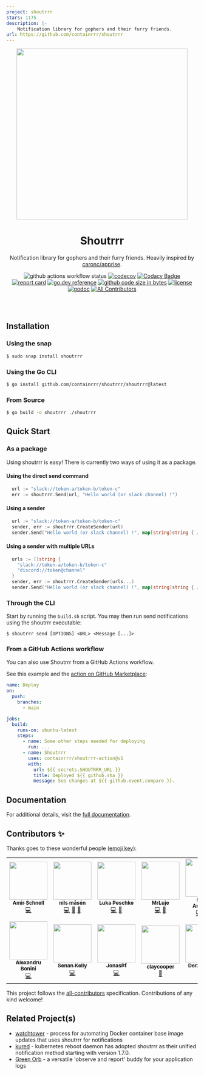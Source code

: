 ```yaml
---
project: shoutrrr
stars: 1175
description: |-
    Notification library for gophers and their furry friends.
url: https://github.com/containrrr/shoutrrr
---
```


<div align="center">

<a href="https://github.com/containrrr/shoutrrr">
    <img src="https://raw.githubusercontent.com/containrrr/shoutrrr/main/docs/shoutrrr-logotype.png" width="450" />
</a>

# Shoutrrr

Notification library for gophers and their furry friends.
Heavily inspired by <a href="https://github.com/caronc/apprise">caronc/apprise</a>.

![github actions workflow status](https://github.com/containrrr/shoutrrr/workflows/Main%20Workflow/badge.svg)
[![codecov](https://codecov.io/gh/containrrr/shoutrrr/branch/main/graph/badge.svg)](https://codecov.io/gh/containrrr/shoutrrr)
[![Codacy Badge](https://app.codacy.com/project/badge/Grade/47eed72de79448e2a6e297d770355544)](https://www.codacy.com/gh/containrrr/shoutrrr/dashboard?utm_source=github.com&amp;utm_medium=referral&amp;utm_content=containrrr/shoutrrr&amp;utm_campaign=Badge_Grade)
[![report card](https://goreportcard.com/badge/github.com/containrrr/shoutrrr)](https://goreportcard.com/badge/github.com/containrrr/shoutrrr)
[![go.dev reference](https://img.shields.io/badge/go.dev-reference-007d9c?logo=go&logoColor=white&style=flat-square)](https://pkg.go.dev/github.com/containrrr/shoutrrr)
[![github code size in bytes](https://img.shields.io/github/languages/code-size/containrrr/shoutrrr.svg?style=flat-square)](https://github.com/containrrr/shoutrrr)
[![license](https://img.shields.io/github/license/containrrr/shoutrrr.svg?style=flat-square)](https://github.com/containrrr/shoutrrr/blob/main/LICENSE)
[![godoc](https://godoc.org/github.com/containrrr/shoutrrr?status.svg)](https://godoc.org/github.com/containrrr/shoutrrr) <!-- ALL-CONTRIBUTORS-BADGE:START - Do not remove or modify this section -->
[![All Contributors](https://img.shields.io/badge/all_contributors-14-orange.svg?style=flat-square)](#contributors-)
<!-- ALL-CONTRIBUTORS-BADGE:END -->

</div>
<br/><br/>

## Installation

### Using the snap

```bash
$ sudo snap install shoutrrr
```

### Using the Go CLI

```bash
$ go install github.com/containrrr/shoutrrr/shoutrrr@latest
```

### From Source

```bash
$ go build -o shoutrrr ./shoutrrr
```

## Quick Start

### As a package

Using shoutrrr is easy! There is currently two ways of using it as a package.

#### Using the direct send command

```go
  url := "slack://token-a/token-b/token-c"
  err := shoutrrr.Send(url, "Hello world (or slack channel) !")

```

#### Using a sender

```go
  url := "slack://token-a/token-b/token-c"
  sender, err := shoutrrr.CreateSender(url)
  sender.Send("Hello world (or slack channel) !", map[string]string { /* ... */ })
```


#### Using a sender with multiple URLs
```go
  urls := []string {
    "slack://token-a/token-b/token-c"
    "discord://token@channel"
  }
  sender, err := shoutrrr.CreateSender(urls...)
  sender.Send("Hello world (or slack channel) !", map[string]string { /* ... */ })
```

### Through the CLI

Start by running the `build.sh` script.
You may then run send notifications using the shoutrrr executable:

```shell
$ shoutrrr send [OPTIONS] <URL> <Message [...]>
```

### From a GitHub Actions workflow

You can also use Shoutrrr from a GitHub Actions workflow.

See this example and the [action on GitHub
Marketplace](https://github.com/marketplace/actions/shoutrrr-action):

```yaml
name: Deploy
on:
  push:
    branches:
      - main

jobs:
  build:
    runs-on: ubuntu-latest
    steps:
      - name: Some other steps needed for deploying
        run: ...
      - name: Shoutrrr
        uses: containrrr/shoutrrr-action@v1
        with:
          url: ${{ secrets.SHOUTRRR_URL }}
          title: Deployed ${{ github.sha }}
          message: See changes at ${{ github.event.compare }}.
```

## Documentation
For additional details, visit the [full documentation](https://containrrr.dev/shoutrrr). 

## Contributors ✨

Thanks goes to these wonderful people ([emoji key](https://allcontributors.org/docs/en/emoji-key)):

<!-- ALL-CONTRIBUTORS-LIST:START - Do not remove or modify this section -->
<!-- prettier-ignore-start -->
<!-- markdownlint-disable -->
<table>
  <tr>
    <td align="center"><a href="https://github.com/amirschnell"><img src="https://avatars3.githubusercontent.com/u/9380508?v=4?s=100" width="100px;" alt=""/><br /><sub><b>Amir Schnell</b></sub></a><br /><a href="https://github.com/containrrr/shoutrrr/commits?author=amirschnell" title="Code">💻</a></td>
    <td align="center"><a href="https://piksel.se"><img src="https://avatars2.githubusercontent.com/u/807383?v=4?s=100" width="100px;" alt=""/><br /><sub><b>nils måsén</b></sub></a><br /><a href="https://github.com/containrrr/shoutrrr/commits?author=piksel" title="Code">💻</a> <a href="https://github.com/containrrr/shoutrrr/commits?author=piksel" title="Documentation">📖</a> <a href="#maintenance-piksel" title="Maintenance">🚧</a></td>
    <td align="center"><a href="https://github.com/lukapeschke"><img src="https://avatars1.githubusercontent.com/u/17085536?v=4?s=100" width="100px;" alt=""/><br /><sub><b>Luka Peschke</b></sub></a><br /><a href="https://github.com/containrrr/shoutrrr/commits?author=lukapeschke" title="Code">💻</a> <a href="https://github.com/containrrr/shoutrrr/commits?author=lukapeschke" title="Documentation">📖</a></td>
    <td align="center"><a href="https://github.com/MrLuje"><img src="https://avatars0.githubusercontent.com/u/632075?v=4?s=100" width="100px;" alt=""/><br /><sub><b>MrLuje</b></sub></a><br /><a href="https://github.com/containrrr/shoutrrr/commits?author=MrLuje" title="Code">💻</a> <a href="https://github.com/containrrr/shoutrrr/commits?author=MrLuje" title="Documentation">📖</a></td>
    <td align="center"><a href="http://simme.dev"><img src="https://avatars0.githubusercontent.com/u/1596025?v=4?s=100" width="100px;" alt=""/><br /><sub><b>Simon Aronsson</b></sub></a><br /><a href="https://github.com/containrrr/shoutrrr/commits?author=simskij" title="Code">💻</a> <a href="https://github.com/containrrr/shoutrrr/commits?author=simskij" title="Documentation">📖</a> <a href="#maintenance-simskij" title="Maintenance">🚧</a></td>
    <td align="center"><a href="https://arnested.dk"><img src="https://avatars2.githubusercontent.com/u/190005?v=4?s=100" width="100px;" alt=""/><br /><sub><b>Arne Jørgensen</b></sub></a><br /><a href="https://github.com/containrrr/shoutrrr/commits?author=arnested" title="Documentation">📖</a> <a href="https://github.com/containrrr/shoutrrr/commits?author=arnested" title="Code">💻</a></td>
    <td align="center"><a href="https://github.com/atighineanu"><img src="https://avatars1.githubusercontent.com/u/27206712?v=4?s=100" width="100px;" alt=""/><br /><sub><b>Alexei Tighineanu</b></sub></a><br /><a href="https://github.com/containrrr/shoutrrr/commits?author=atighineanu" title="Code">💻</a></td>
  </tr>
  <tr>
    <td align="center"><a href="https://github.com/ellisab"><img src="https://avatars2.githubusercontent.com/u/1402047?v=4?s=100" width="100px;" alt=""/><br /><sub><b>Alexandru Bonini</b></sub></a><br /><a href="https://github.com/containrrr/shoutrrr/commits?author=ellisab" title="Code">💻</a></td>
    <td align="center"><a href="https://senan.xyz"><img src="https://avatars0.githubusercontent.com/u/6832539?v=4?s=100" width="100px;" alt=""/><br /><sub><b>Senan Kelly</b></sub></a><br /><a href="https://github.com/containrrr/shoutrrr/commits?author=sentriz" title="Code">💻</a></td>
    <td align="center"><a href="https://github.com/JonasPf"><img src="https://avatars.githubusercontent.com/u/2216775?v=4?s=100" width="100px;" alt=""/><br /><sub><b>JonasPf</b></sub></a><br /><a href="https://github.com/containrrr/shoutrrr/commits?author=JonasPf" title="Code">💻</a></td>
    <td align="center"><a href="https://github.com/claycooper"><img src="https://avatars.githubusercontent.com/u/3612906?v=4?s=100" width="100px;" alt=""/><br /><sub><b>claycooper</b></sub></a><br /><a href="https://github.com/containrrr/shoutrrr/commits?author=claycooper" title="Documentation">📖</a></td>
    <td align="center"><a href="http://ko-fi.com/disyer"><img src="https://avatars.githubusercontent.com/u/16326697?v=4?s=100" width="100px;" alt=""/><br /><sub><b>Derzsi Dániel</b></sub></a><br /><a href="https://github.com/containrrr/shoutrrr/commits?author=darktohka" title="Code">💻</a></td>
    <td align="center"><a href="https://josephkav.io"><img src="https://avatars.githubusercontent.com/u/4267227?v=4?s=100" width="100px;" alt=""/><br /><sub><b>Joseph Kavanagh</b></sub></a><br /><a href="https://github.com/containrrr/shoutrrr/commits?author=JosephKav" title="Code">💻</a> <a href="https://github.com/containrrr/shoutrrr/issues?q=author%3AJosephKav" title="Bug reports">🐛</a></td>
    <td align="center"><a href="https://ring0.lol"><img src="https://avatars.githubusercontent.com/u/1893909?v=4?s=100" width="100px;" alt=""/><br /><sub><b>Justin Steven</b></sub></a><br /><a href="https://github.com/containrrr/shoutrrr/issues?q=author%3Ajustinsteven" title="Bug reports">🐛</a></td>
  </tr>
</table>

<!-- markdownlint-restore -->
<!-- prettier-ignore-end -->

<!-- ALL-CONTRIBUTORS-LIST:END -->

This project follows the [all-contributors](https://github.com/all-contributors/all-contributors) specification. Contributions of any kind welcome!

## Related Project(s)
- [watchtower](https://github.com/containrrr/watchtower) - process for automating Docker container base image updates that uses shoutrrr for notifications
- [kured](https://github.com/weaveworks/kured) - kubernetes reboot daemon has adopted shoutrrr as their unified notification method starting with version 1.7.0.
- [Green Orb](https://github.com/atgreen/green-orb) - a versatile 'observe and report' buddy for your application logs

